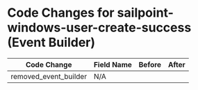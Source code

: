 # Code Changes for sailpoint-windows-user-create-success (Event Builder)

| Code Change | Field Name | Before | After |
|-------------|------------|--------|-------|
| removed_event_builder | N/A |  |  |